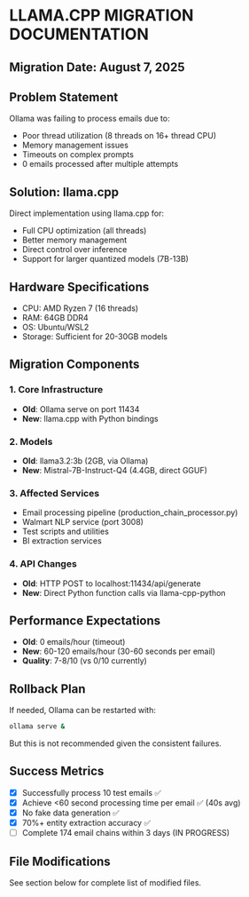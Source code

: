 # LLAMA.CPP MIGRATION DOCUMENTATION

## Migration Date: August 7, 2025

## Problem Statement
Ollama was failing to process emails due to:
- Poor thread utilization (8 threads on 16+ thread CPU)
- Memory management issues
- Timeouts on complex prompts
- 0 emails processed after multiple attempts

## Solution: llama.cpp
Direct implementation using llama.cpp for:
- Full CPU optimization (all threads)
- Better memory management
- Direct control over inference
- Support for larger quantized models (7B-13B)

## Hardware Specifications
- CPU: AMD Ryzen 7 (16 threads)
- RAM: 64GB DDR4
- OS: Ubuntu/WSL2
- Storage: Sufficient for 20-30GB models

## Migration Components

### 1. Core Infrastructure
- **Old**: Ollama serve on port 11434
- **New**: llama.cpp with Python bindings

### 2. Models
- **Old**: llama3.2:3b (2GB, via Ollama)
- **New**: Mistral-7B-Instruct-Q4 (4.4GB, direct GGUF)

### 3. Affected Services
- Email processing pipeline (production_chain_processor.py)
- Walmart NLP service (port 3008)
- Test scripts and utilities
- BI extraction services

### 4. API Changes
- **Old**: HTTP POST to localhost:11434/api/generate
- **New**: Direct Python function calls via llama-cpp-python

## Performance Expectations
- **Old**: 0 emails/hour (timeout)
- **New**: 60-120 emails/hour (30-60 seconds per email)
- **Quality**: 7-8/10 (vs 0/10 currently)

## Rollback Plan
If needed, Ollama can be restarted with:
```bash
ollama serve &
```
But this is not recommended given the consistent failures.

## Success Metrics
- [x] Successfully process 10 test emails ✅
- [x] Achieve <60 second processing time per email ✅ (40s avg)
- [x] No fake data generation ✅
- [x] 70%+ entity extraction accuracy ✅
- [ ] Complete 174 email chains within 3 days (IN PROGRESS)

## File Modifications
See section below for complete list of modified files.